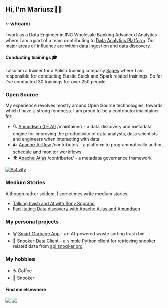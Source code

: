 ## Hi, I'm Mariusz✌🏻

### ~ whoami

I work as a Data Engineer in ING Wholesale Banking Advanced Analytics where I am a part of a team contributing to [Data Analytics Platform](https://medium.com/wbaa/the-data-analytics-platform-91c6295c4e2). Our major areas of influence are within data ingestion and data discovery.

#### Conducting trainings 🎓

I also am a trainer for a Polish training company [Sages](https://www.sages.pl/) where I am responsible for conducting Elastic Stack and Spark related trainings. So far I've conducted 30 trainings for over 250 people.

### Open Source

My experience revolves mostly around Open Source technologies, towards which I have a strong fondness. I am proud to be a contributor/maintainer for:

- 🔍 [Amundsen (LF AI)](https://github.com/amundsen-io/amundsen) /maintainer/ - a data discovery and metadata engine for improving the productivity of data analysts, data scientists and engineers when interacting with data
- 🌬️ [Apache Airflow](https://github.com/apache/airflow) /contributor/ - a platform to programmatically author, schedule and monitor workflows
- 🌍 [Apache Atlas](https://github.com/apache/atlas) /contributor/ - a metadata governance framework

[![Activity](https://github-readme-stats.vercel.app/api?username=mgorsk1&show_icons=true&hide_title=true&hide_border=true)](https://github.com/mgorsk1)

### Medium Stories

Although rather seldom, I sometimes write medium stories:

- [Talking trash and AI with Tony Soprano](https://mariuszgorski.medium.com/talking-trash-and-ai-with-tony-soprano-15b88c7c930c)
- [Facilitating Data discovery with Apache Atlas and Amundsen](https://medium.com/wbaa/facilitating-data-discovery-with-apache-atlas-and-amundsen-631baa287c8b)

### My personal projects

- 🗑️ [Smart Garbage App](https://github.com/mgorsk1/garbage-detector-app) - an AI-powered waste sorting trash bin
- 🔴 [Snooker Data Client](https://github.com/mgorsk1/snooker) - a simple Python client for retrieving snooker related data from [api.snooker.org](http://api.snooker.org)

### My hobbies

- ☕ Coffee
- 🔴 Snooker

#### Find me elsewhere

[<img src="https://img.shields.io/badge/LinkedIn-0077B5?style=for-the-badge&logo=linkedin&logoColor=white" />](https://www.linkedin.com/in/gorskimariusz/) [<img src="https://img.shields.io/badge/Medium-12100E?style=for-the-badge&logo=medium&logoColor=white" />](https://mariuszgorski.medium.com/)

